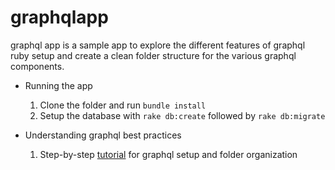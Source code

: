 # graphqlapp

graphql app is a sample app to explore the different features of graphql ruby setup and create a clean folder structure for the various graphql components.

* Running the app
  1. Clone the folder and run `bundle install`
  2. Setup the database with `rake db:create` followed by `rake db:migrate`

* Understanding graphql best practices
  1. Step-by-step [tutorial](https://github.com/ankitagupta12/graphqlapp/blob/master/GRAPHQL_TUTORIAL.md) for graphql setup and folder organization
